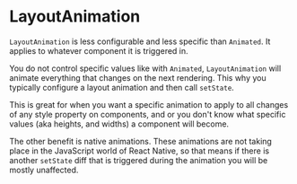 # LayoutAnimation

`LayoutAnimation` is less configurable and less specific than `Animated`. It applies to whatever component it is triggered in.

You do not control specific values like with `Animated`, `LayoutAnimation` will animate everything that changes on the next rendering. This why you typically configure a layout animation and then call `setState`. 

This is great for when you want a specific animation to apply to all changes of any style property on components, and or you don't know what specific values (aka heights, and widths) a component will become. 

The other benefit is native animations. These animations are not taking place in the JavaScript world of React Native, so that means if there is another `setState` diff that is triggered during the animation you will be mostly unaffected.